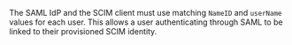 The SAML IdP and the SCIM client must use matching `NameID` and `userName` values for each user. This allows a user authenticating through SAML to be linked to their provisioned SCIM identity.
